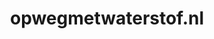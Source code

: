 ---
layout: post
title: "opwegmetwaterstof.nl"
internal_url: "/dutchgov/opwegmetwaterstof.nl.html"
subdomains_count: 3
all_subdomains_count: 3
urls_count: 2
ssl_rank: 0
http_rank: 25
url_link: /data/opwegmetwaterstof.nl/urls.txt
all_subdomains_link: /data/opwegmetwaterstof.nl/all_subdomains.txt
subdomains_link: /data/opwegmetwaterstof.nl/subdomains.txt
categories: dutchgov
---